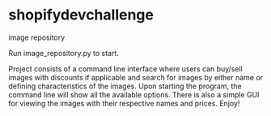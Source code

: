 # shopifydevchallenge
image repository


Run image_repository.py to start.

Project consists of a command line interface where users can buy/sell images with discounts if applicable and search for images by either name or defining characteristics
of the images. Upon starting the program, the command line will show all the available options. There is also a simple GUI for viewing the images with their respective names
and prices. Enjoy!

